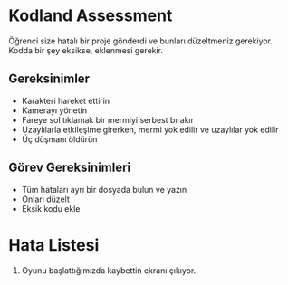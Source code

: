 # Kodland Assessment
Öğrenci size hatalı bir proje gönderdi ve bunları düzeltmeniz gerekiyor.
Kodda bir şey eksikse, eklenmesi gerekir.

## Gereksinimler
- Karakteri hareket ettirin
- Kamerayı yönetin
- Fareye sol tıklamak bir mermiyi serbest bırakır
- Uzaylılarla etkileşime girerken, mermi yok edilir ve uzaylılar yok edilir
- Üç düşmanı öldürün

## Görev Gereksinimleri
- Tüm hataları ayrı bir dosyada bulun ve yazın
- Onları düzelt
- Eksik kodu ekle

# Hata Listesi
1. Oyunu başlattığımızda kaybettin ekranı çıkıyor.
